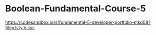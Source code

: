 # Boolean-Fundamental-Course-5
https://codesandbox.io/s/fundamental-5-developer-portfolio-mkd08?file=/style.css
